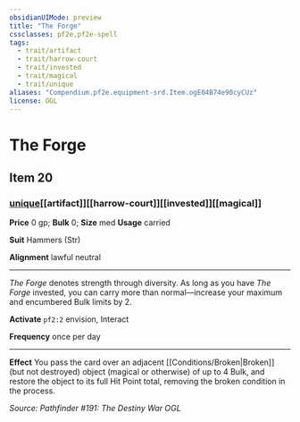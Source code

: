 ```yaml
---
obsidianUIMode: preview
title: "The Forge"
cssclasses: pf2e,pf2e-spell
tags:
  - trait/artifact
  - trait/harrow-court
  - trait/invested
  - trait/magical
  - trait/unique
aliases: "Compendium.pf2e.equipment-srd.Item.ogE04B74e90cyCUz"
license: OGL
---
```

# The Forge
## Item 20
### [unique](unique "Unique Rarity Trait")[[artifact]][[harrow-court]][[invested]][[magical]]


**Price** 0 gp; 
**Bulk** 0; **Size** med
**Usage** carried

**Suit** Hammers (Str)

**Alignment** lawful neutral

* * *

_The Forge_ denotes strength through diversity. As long as you have _The Forge_ invested, you can carry more than normal—increase your maximum and encumbered Bulk limits by 2.

**Activate** `pf2:2` envision, Interact

**Frequency** once per day

* * *

**Effect** You pass the card over an adjacent [[Conditions/Broken|Broken]] (but not destroyed) object (magical or otherwise) of up to 4 Bulk, and restore the object to its full Hit Point total, removing the broken condition in the process.

*Source: Pathfinder #191: The Destiny War*
*OGL*